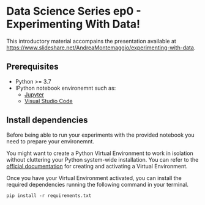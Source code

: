 # Data Science Series ep0 - Experimenting With Data!

This introductory material accompains the presentation available at https://www.slideshare.net/AndreaMontemaggio/experimenting-with-data.

## Prerequisites

- Python >= 3.7
- IPython notebook environemnt such as:
    - [Jupyter](https://jupyter.org/)
    - [Visual Studio Code](https://code.visualstudio.com/)

## Install dependencies

Before being able to run your experiments with the provided notebook you need to prepare your environemnt.

You might want to create a Python Virtual Environment to work in isolation without cluttering your Python system-wide installation. You can refer to the [official documentation](https://docs.python.org/3/library/venv.html) for creating and activating a Virtual Environment.

Once you have your Virtual Environment activated, you can install the required dependencies running the following command in your terminal.
```
pip install -r requirements.txt
```

